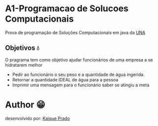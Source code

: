 # A1-Programacao de Solucoes Computacionais

Prova de programação de Soluções Computacionais em java da [UNA](https://www.una.br)

## Objetivos 💧
O pragrama tem como objetivo ajudar funcionários de uma empresa a se hidratarem melhor 
- Pedir ao funcionário o seu peso e a quantidade de água ingerida.
- Retornar a quantidade IDEAL de água para a pessoa 
- Imprimir uma mensagem para o funcionário saber se atingiu a meta

# Author 😁
desenvolvido por: [Kaique Prado](https://github.com/Kaique-Prado)



